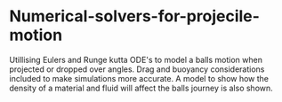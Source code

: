# Numerical-solvers-for-projecile-motion
Utillising Eulers and Runge kutta ODE's to model a balls motion when projected or dropped over angles. Drag and buoyancy considerations included to make simulations more accurate. A model to show how the density of a material and fluid will affect the balls journey is also shown.
